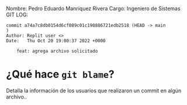 Nombre: Pedro Eduardo Manriquez Rivera
Cargo: Ingeniero de Sistemas
GIT LOG:
```
commit a74a7c8db0154d6cf089c01c190886721edb2518 (HEAD -> main
)
Author: Replit user <>
Date:   Thu Oct 20 19:00:37 2022 +0000

    feat: agrega archivo solicitado
```

# ¿Qué hace `git blame`?
Detalla la información de los usuarios que realizaron un commit en algún archivo..